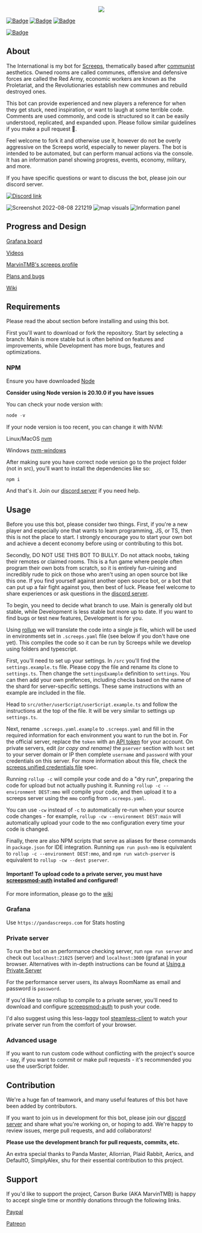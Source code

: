 <div align="center">

<img src="https://user-images.githubusercontent.com/48334001/189508568-fb2c91e5-e348-48c7-87ec-6626a81e1330.png" align="center">
</div>

[![Badge](https://forthebadge.com/images/badges/built-with-love.svg)](https://forthebadge.com)
[![Badge](https://forthebadge.com/images/badges/open-source.svg)](https://forthebadge.com)
[![Badge](https://forthebadge.com/images/badges/contains-tasty-spaghetti-code.svg)](https://forthebadge.com)

[![Badge](https://github.com/The-International-Screeps-Bot/The-International-Open-Source/actions/workflows/CD.yml/badge.svg?branch=Development)](https://github.com/The-International-Screeps-Bot/The-International-Open-Source/actions/workflows/CD.yml)

## About

The International is my bot for [Screeps](https://screeps.com/), thematically based after [communist](https://en.wikipedia.org/wiki/Communism) aesthetics. Owned rooms are called communes, offensive and defensive forces are called the Red Army, economic workers are known as the Proletariat, and the Revolutionaries establish new communes and rebuild destroyed ones.

This bot can provide experienced and new players a reference for when they get stuck, need inspiration, or want to laugh at some terrible code. Comments are used commonly, and code is structured so it can be easily understood, replicated, and expanded upon. Please follow similar guidelines if you make a pull request 🙂.

Feel welcome to fork it and otherwise use it, however do not be overly aggressive on the Screeps world, especially to newer players. The bot is intended to be automated, but can perform manual actions via the console. It has an information panel showing progress, events, economy, military, and more.

If you have specific questions or want to discuss the bot, please join our discord server.

[![Discord link](https://img.shields.io/badge/Discord-7289DA?style=for-the-badge&logo=discord&logoColor=white)](https://discord.gg/5QubDsB786)

![Screenshot 2022-08-08 221219](https://user-images.githubusercontent.com/48334001/183549645-07cd2907-2e2f-443f-bcba-b70bce5fa28d.png)
![map visuals](https://user-images.githubusercontent.com/48334001/232357947-7febd5e6-da7a-4f4f-b3fe-92bad7bb9005.png)
![Information panel](images/grafana.png)

## Progress and Design

[Grafana board](http://pandascreeps.com)

[Videos](https://www.youtube.com/playlist?list=PLGlzrjCmziEj7hQZSwcmkXkMXgkQXUQ6C)

[MarvinTMB's screeps profile](https://screeps.com/a/#!/profile/MarvinTMB)

[Plans and bugs](https://github.com/The-International-Screeps-Bot/The-International-Open-Source/issues)

[Wiki](https://github.com/The-International-Screeps-Bot/The-International-Open-Source/wiki)

## Requirements

Please read the about section before installing and using this bot.

First you'll want to download or fork the repository. Start by selecting a branch: Main is more stable but is often behind on features and improvements, while Development has more bugs, features and optimizations.

### NPM

Ensure you have downloaded [Node](https://nodejs.org/en/)

**Consider using Node version is 20.10.0 if you have issues**

You can check your node version with:

```powershell
node -v
```
If your node version is too recent, you can change it with NVM:

Linux/MacOS [nvm](https://github.com/nvm-sh/nvm)

Windows [nvm-windows](https://github.com/coreybutler/nvm-windows)

After making sure you have correct node version go to the project folder (not in src), you'll want to install the dependencies like so:

```powershell
npm i
```

And that's it. Join our [discord server](https://discord.gg/5QubDsB786) if you need help.

## Usage

Before you use this bot, please consider two things. First, if you're a new player and especially one that wants to learn programming, JS, or TS, then this is not the place to start. I strongly encourage you to start your own bot and achieve a decent economy before using or contributing to this bot.

Secondly, DO NOT USE THIS BOT TO BULLY. Do not attack noobs, taking their remotes or claimed rooms. This is a fun game where people often program their own bots from scratch, so it is entirely fun-ruining and incredibly rude to pick on those who aren't using an open source bot like this one. If you find yourself against another open source bot, or a bot that can put up a fair fight against you, then best of luck. Please feel welcome to share experiences or ask questions in the [discord server](https://discord.gg/5QubDsB786).

To begin, you need to decide what branch to use. Main is generally old but stable, while Development is less stable but more up to date. If you want to find bugs or test new features, Development is for you.

Using [rollup](https://rollupjs.org/guide/en/) we will translate the code into a single js file, which will be used in environments set in `.screeps.yaml` file (see below if you don't have one yet). This compiles the code so it can be run by Screeps while we develop using folders and typescript.

First, you'll need to set up your settings. In `/src` you'll find the `settings.example.ts` file. Please copy the file and rename its clone to `settings.ts`. Then change the `settingsExample` definition to `settings`. You can then add your own prefences, including checks based on the name of the shard for server-specific settings. These same instructions with an example are included in the file.

Head to `src/other/userScript/userScript.example.ts` and follow the instructions at the top of the file. It will be very similar to settings up `settings.ts`.

Next, rename `.screeps.yaml.example` to `.screeps.yaml` and fill in the required information for each environment you want to run the bot in. For the official server, replace the `token` with an [API token](https://docs.screeps.com/auth-tokens.html) for your account. On private servers, edit _(or copy and rename)_ the `pserver` section with `host` set to your server domain or IP then complete `username` and `password` with your credentials on this server. For more information about this file, check the [screeps unified credentials file](https://github.com/screepers/screepers-standards/blob/master/SS3-Unified_Credentials_File.md) spec.

Running `rollup -c` will compile your code and do a "dry run", preparing the code for upload but not actually pushing it. Running `rollup -c --environment DEST:mmo` will compile your code, and then upload it to a screeps server using the `mmo` config from `.screeps.yaml`.

You can use `-cw` instead of `-c` to automatically re-run when your source code changes - for example, `rollup -cw --environment DEST:main` will automatically upload your code to the `mmo` configuration every time your code is changed.

Finally, there are also NPM scripts that serve as aliases for these commands in `package.json` for IDE integration. Running `npm run push-mmo` is equivalent to `rollup -c --environment DEST:mmo`, and `npm run watch-pserver` is equivalent to `rollup -cw --dest pserver`.

#### Important! To upload code to a private server, you must have [screepsmod-auth](https://github.com/ScreepsMods/screepsmod-auth) installed and configured!

For more information, please go to the [wiki](https://github.com/CarsonBurke/The-International-Screeps-Bot/wiki/Usage)

### Grafana

Use `https://pandascreeps.com` for Stats hosting

### Private server

To run the bot on an performance checking server, run `npm run server` and check out `localhost:21025` (server) and `localhost:3000` (grafana) in your browser. Alternatives with in-depth instructions can be found at [Using a Private Server](https://github.com/The-International-Screeps-Bot/The-International-Open-Source/wiki/Using-a-private-server)

For the performance server users, its always RoomName as email and password is `password`.

If you'd like to use rollup to compile to a private server, you'll need to download and configure [screepsmod-auth](https://github.com/ScreepsMods/screepsmod-auth) to push your code.

I'd also suggest using this less-laggy tool [steamless-client](https://github.com/laverdet/screeps-steamless-client) to watch your private server run from the comfort of your browser.


### Advanced usage

If you want to run custom code without conflicting with the project's source - say, if you want to commit or make pull requests - it's recommended you use the userScript folder.

## Contribution

We're a huge fan of teamwork, and many useful features of this bot have been added by contributors.

If you want to join us in development for this bot, please join our [discord server](https://discord.gg/5QubDsB786) and share what you're working on, or hoping to add. We're happy to review issues, merge pull requests, and add collaborators!

**Please use the development branch for pull requests, commits, etc.**

An extra special thanks to Panda Master, Allorrian, Plaid Rabbit, Aerics, and DefaultO, SimplyAlex, shu for their essential contribution to this project.

## Support

If you'd like to support the project, Carson Burke (AKA MarvinTMB) is happy to accept single time or monthly donations through the following links.

[Paypal](https://paypal.me/carsonburke22)

[Patreon](https://www.patreon.com/Marvin22)
